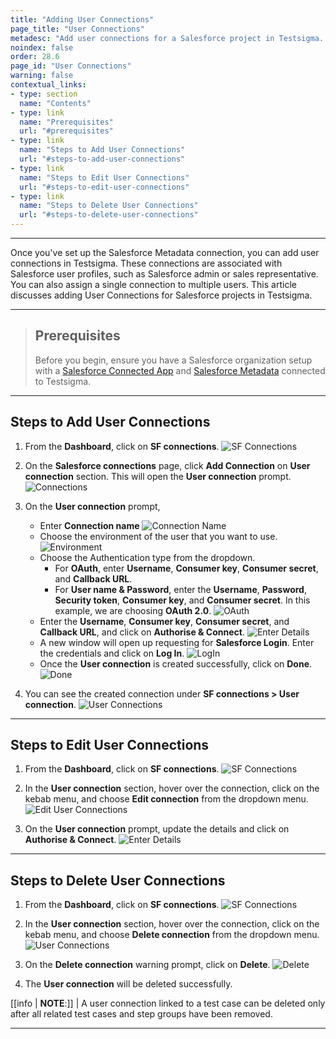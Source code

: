 ```yaml
---
title: "Adding User Connections"
page_title: "User Connections"
metadesc: "Add user connections for a Salesforce project in Testsigma. These connections are associated with Salesforce user profiles like Salesforce admin/sales rep"
noindex: false
order: 28.6
page_id: "User Connections"
warning: false
contextual_links:
- type: section
  name: "Contents"
- type: link
  name: "Prerequisites"
  url: "#prerequisites"
- type: link
  name: "Steps to Add User Connections"
  url: "#steps-to-add-user-connections"
- type: link
  name: "Steps to Edit User Connections"
  url: "#steps-to-edit-user-connections"
- type: link
  name: "Steps to Delete User Connections"
  url: "#steps-to-delete-user-connections"
---
```


---

Once you've set up the Salesforce Metadata connection, you can add user connections in Testsigma. These connections are associated with Salesforce user profiles, such as Salesforce admin or sales representative. You can also assign a single connection to multiple users. This article discusses adding User Connections for Salesforce projects in Testsigma.

---

> ## **Prerequisites**
> 
> Before you begin, ensure you have a Salesforce organization setup with a [Salesforce Connected App](https://testsigma.com/docs/salesforce-testing/connected-app/) and [Salesforce Metadata](https://testsigma.com/docs/salesforce-testing/metadata-connections/) connected to Testsigma.

---


## **Steps to Add User Connections**

1. From the **Dashboard**, click on **SF connections**.
![SF Connections](https://s3.amazonaws.com/static-docs.testsigma.com/new_images/projects/applications/sfucsfcnav.png)

2. On the **Salesforce connections** page, click **Add Connection** on **User connection** section. This will open the **User connection** prompt. 
![Connections](https://s3.amazonaws.com/static-docs.testsigma.com/new_images/projects/applications/sfucaconctn.png)

3. On the **User connection** prompt, 
     - Enter **Connection name**
       ![Connection Name](https://s3.amazonaws.com/static-docs.testsigma.com/new_images/projects/applications/sfucncname.png)
     - Choose the environment of the user that you want to use.
       ![Environment](https://s3.amazonaws.com/static-docs.testsigma.com/new_images/projects/applications/ucsfts.png)
     - Choose the Authentication type from the dropdown. 
         - For **OAuth**, enter **Username**, **Consumer key**, **Consumer secret**, and **Callback URL**.
         - For **User name & Password**, enter the **Username**, **Password**, **Security token**, **Consumer key**, and **Consumer secret**. In this example, we are choosing **OAuth 2.0**.
           ![OAuth](https://s3.amazonaws.com/static-docs.testsigma.com/new_images/projects/applications/sfucoauthtype.png)
     - Enter the **Username**, **Consumer key**, **Consumer secret**, and **Callback URL**, and click on **Authorise & Connect**.
       ![Enter Details](https://s3.amazonaws.com/static-docs.testsigma.com/new_images/projects/applications/sfucaaconnect.png)
     - A new window will open up requesting for **Salesforce Login**. Enter the credentials and click on **Log In**.
       ![LogIn](https://s3.amazonaws.com/static-docs.testsigma.com/new_images/projects/applications/sfucsflogin.png)
     - Once the **User connection** is created successfully, click on **Done**.
       ![Done](https://s3.amazonaws.com/static-docs.testsigma.com/new_images/projects/applications/sfucucdone.png)

4. You can see the created connection under **SF connections > User connection**.
![User Connections](https://s3.amazonaws.com/static-docs.testsigma.com/new_images/projects/applications/sfucseeud.png)

---

## **Steps to Edit User Connections**

1. From the **Dashboard**, click on **SF connections**.
![SF Connections](https://s3.amazonaws.com/static-docs.testsigma.com/new_images/projects/applications/sfucsfcnav.png)

2. In the **User connection** section, hover over the connection, click on the kebab menu, and choose **Edit connection** from the dropdown menu. 
![Edit User Connections](https://s3.amazonaws.com/static-docs.testsigma.com/new_images/projects/applications/sfuceditucnctns.png)

3. On the **User connection** prompt, update the details and click on **Authorise & Connect**.
![Enter Details](https://s3.amazonaws.com/static-docs.testsigma.com/new_images/projects/applications/sfucaaconnect.png)

---

## **Steps to Delete User Connections**

1. From the **Dashboard**, click on **SF connections**.
![SF Connections](https://s3.amazonaws.com/static-docs.testsigma.com/new_images/projects/applications/sfucsfcnav.png)

2. In the **User connection** section, hover over the connection, click on the kebab menu, and choose **Delete connection** from the dropdown menu. 
![User Connections](https://s3.amazonaws.com/static-docs.testsigma.com/new_images/projects/applications/sfucdltuc.png)

3. On the **Delete connection** warning prompt, click on **Delete**.
![Delete](https://s3.amazonaws.com/static-docs.testsigma.com/new_images/projects/applications/sfucdltuc.png)

4. The **User connection** will be deleted successfully. 

[[info | **NOTE**:]]
| A user connection linked to a test case can be deleted only after all related test cases and step groups have been removed.

---